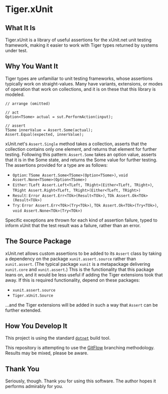 # Tiger.xUnit

## What It Is

Tiger.xUnit is a library of useful assertions for the xUnit.net unit testing framework, making it easier to work with Tiger types returned by systems under test.

## Why You Want It

Tiger types are unfamiliar to unit testing frameworks, whose assertions typically work on straight-values. Many have variants, extensions, or modes of operation that work on collections, and it is on these that this library is modeled.

```
// arrange (omitted)

// act
Option<TSome> actual = sut.PerformAction(input);

// assert
TSome innerValue = Assert.Some(actual);
Assert.Equal(expected, innerValue);
```

xUnit.net's `Assert.Single` method takes a collection, asserts that the collection contains only one element, and returns that element for further testing. Following this pattern: `Assert.Some` takes an option value, asserts that it is in the Some state, and returns the Some value for further testing. The assertions provided for a type are as follows:

- `Option`: `TSome Assert.Some<TSome>(Option<TSome>)`, `void Assert.None<TSome>(Option<TSome>)`
- `Either`: `TLeft Assert.Left<TLeft, TRight>(Either<TLeft, TRight>)`, `TRight Assert.Right<TLeft, TRight>(Either<TLeft, TRight>)`
- `Result`: `Error Assert.Err<TOk>(Result<TOk>)`, `TOk Assert.Ok<TOk>(Result<TOk>)`
- `Try`: `Error Assert.Err<TOk>(Try<TOk>)`, `TOk Assert.Ok<TOk>(Try<TOk>)`, `void Assert.None<TOk>(Try<TOk>)`

Specific exceptions are thrown for each kind of assertion failure, typed to inform xUnit that the test result was a failure, rather than an error.

## The Source Package

xUnit.net allows custom assertions to be added to its `Assert` class by taking a dependency on the package `xunit.assert.source` rather than `xunit.assert`. (The typical package `xunit` is a metapackage delivering `xunit.core` and `xunit.assert`.) This is the functionality that this package leans on, and it would be less useful if adding the Tiger extensions took that away. If this is required functionality, depend on these packages:

- `xunit.assert.source`
- `Tiger.xUnit.Source`

...and the Tiger extensions will be added in such a way that `Assert` can be further extended.

<!--
  Due to a limitation in the current version of NuGet, both packages must be added, despite `Tiger.xUnit.Source` taking `xunit.assert.source` as an explicit dependency. Sorry!
-->

## How You Develop It

This project is using the standard [`dotnet`](https://dot.net) build tool.

This repository is attempting to use the [GitFlow](http://jeffkreeftmeijer.com/2010/why-arent-you-using-git-flow/) branching methodology. Results may be mixed, please be aware.

## Thank You

Seriously, though. Thank you for using this software. The author hopes it performs admirably for you.
